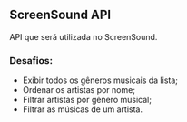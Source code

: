 ## ScreenSound API

API que será utilizada no ScreenSound.

### Desafios:
* Exibir todos os gêneros musicais da lista;
* Ordenar os artistas por nome;
* Filtrar artistas por gênero musical;
* Filtrar as músicas de um artista.
